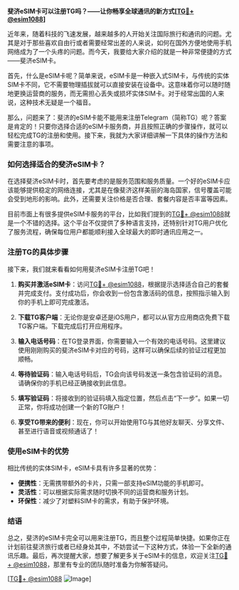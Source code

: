 **斐济eSIM卡可以注册TG吗？——让你畅享全球通讯的新方式[[TG💪+ @esim1088](https://t.me/s/esim1088)]**

近年来，随着科技的飞速发展，越来越多的人开始关注国际旅行和通讯的问题。尤其是对于那些喜欢自由行或者需要经常出差的人来说，如何在国外方便地使用手机网络成为了一个头疼的问题。而今天，我要给大家介绍的就是一种非常便捷的方式——斐济eSIM卡。

首先，什么是eSIM卡呢？简单来说，eSIM卡是一种嵌入式SIM卡，与传统的实体SIM卡不同，它不需要物理插拔就可以直接安装在设备中。这意味着你可以随时随地更换运营商的服务，而无需担心丢失或损坏实体SIM卡。对于经常出国的人来说，这种技术无疑是一个福音。

那么，问题来了：斐济的eSIM卡能不能用来注册Telegram（简称TG）呢？答案是肯定的！只要你选择合适的eSIM卡服务商，并且按照正确的步骤操作，就可以轻松完成TG的注册和使用。接下来，我就为大家详细讲解一下具体的操作方法和需要注意的事项。

### 如何选择适合的斐济eSIM卡？

在选择斐济eSIM卡时，首先要考虑的是服务范围和服务质量。一个好的eSIM卡应该能够提供稳定的网络连接，尤其是在像斐济这样美丽的海岛国家，信号覆盖可能会受到地形的影响。此外，还需要关注价格是否合理、套餐内容是否丰富等因素。

目前市面上有很多提供eSIM卡服务的平台，比如我们提到的[TG💪+ @esim1088](https://t.me/s/esim1088)就是一个不错的选择。这个平台不仅提供了多种语言支持，还特别针对TG用户优化了服务流程，确保每位用户都能顺利接入全球最大的即时通讯应用之一。

### 注册TG的具体步骤

接下来，我们就来看看如何用斐济eSIM卡注册TG吧！

1. **购买并激活eSIM卡**：访问[TG💪+ @esim1088](https://t.me/s/esim1088)，根据提示选择适合自己的套餐并完成支付。支付成功后，你会收到一份包含激活码的信息，按照指示输入到你的手机上即可完成激活。

2. **下载TG客户端**：无论你是安卓还是iOS用户，都可以从官方应用商店免费下载TG客户端。下载完成后打开应用程序。

3. **输入电话号码**：在TG登录界面，你需要输入一个有效的电话号码。这里建议使用刚刚购买的斐济eSIM卡对应的号码，这样可以确保后续的验证过程更加顺畅。

4. **等待验证码**：输入电话号码后，TG会向该号码发送一条包含验证码的消息。请确保你的手机已经正确接收到此信息。

5. **填写验证码**：将接收到的验证码填入指定位置，然后点击“下一步”。如果一切正常，你将成功创建一个新的TG账户！

6. **享受TG带来的便利**：现在，你可以开始使用TG与其他好友聊天、分享文件、甚至进行语音或视频通话了！

### 使用eSIM卡的优势

相比传统的实体SIM卡，eSIM卡具有许多显著的优势：

- **便携性**：无需携带额外的卡片，只需一部支持eSIM功能的手机即可。
- **灵活性**：可以根据实际需求随时切换不同的运营商和服务计划。
- **环保性**：减少了对塑料SIM卡的需求，有助于保护环境。

### 结语

总之，斐济的eSIM卡完全可以用来注册TG，而且整个过程简单快捷。如果你正在计划前往斐济旅行或者已经身处其中，不妨尝试一下这种方式，体验一下全新的通讯乐趣。最后，再次提醒大家，想要了解更多关于eSIM卡的信息，欢迎关注[TG💪+ @esim1088](https://t.me/s/esim1088)，那里有专业的团队随时准备为你解答疑问。

[[TG💪+ @esim1088](https://t.me/s/esim1088) ![Image](https://i.postimg.cc/4NQfJmqS/Snipaste-2025-05-13-00-14-12.png)]